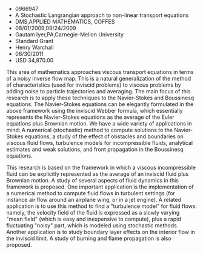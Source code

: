 
* 0966947
* A Stochastic Langrangian approach to non-linear transport equations
* DMS,APPLIED MATHEMATICS, COFFES
* 08/01/2009,09/24/2009
* Gautam Iyer,PA,Carnegie-Mellon University
* Standard Grant
* Henry Warchall
* 06/30/2011
* USD 34,870.00

This area of mathematics approaches viscous transport equations in terms of a
noisy inverse flow map. This is a natural generalization of the method of
characteristics (used for inviscid problems) to viscous problems by adding noise
to particle trajectories and averaging. The main focus of this research is to
apply these techniques to the Navier-Stokes and Boussinesq equations. The
Navier-Stokes equations can be elegantly formulated in the above framework using
the inviscid Webber formula, which essentially represents the Navier-Stokes
equations as the average of the Euler equations plus Brownian motion. We have a
wide variety of applications in mind: A numerical (stochastic) method to compute
solutions to the Navier-Stokes equations, a study of the effect of obstacles and
boundaries on viscous fluid flows, turbulence models for incompressible fluids,
analytical estimates and weak solutions, and front propagation in the Boussinesq
equations.

This research is based on the framework in which a viscous incompressible fluid
can be explicitly represented as the average of an inviscid fluid plus Brownian
motion. A study of several aspects of fluid dynamics in this framework is
proposed. One important application is the implementation of a numerical method
to compute fluid flows in turbulent settings (for instance air flow around an
airplane wing, or in a jet engine). A related application is to use this method
to find a "turbulence model" for fluid flows: namely, the velocity field of the
fluid is expressed as a slowly varying "mean field" (which is easy and
inexpensive to compute), plus a rapid fluctuating "noisy" part, which is modeled
using stochastic methods. Another application is to study boundary layer effects
on the interior flow in the inviscid limit. A study of burning and flame
propagation is also proposed.
